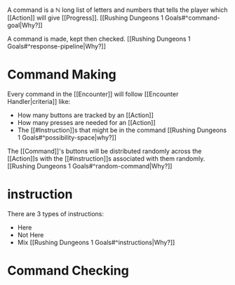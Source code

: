 A command is a $\mathbb{N}$ long list of letters and numbers that tells the player which [[Action]] will give [[Progress]]. [[Rushing Dungeons 1 Goals#^command-goal|Why?]]

A command is made, kept then checked. [[Rushing Dungeons 1 Goals#^response-pipeline|Why?]]

# Command Making
Every command in the [[Encounter]] will follow [[Encounter Handler|criteria]] like:
- How many buttons are tracked by an [[Action]]
- How many presses are needed for an [[Action]]
- The [[#Instruction]]s that might be in the command
[[Rushing Dungeons 1 Goals#^possibility-space|why?]]

The [[Command]]'s buttons will be distributed randomly across the [[Action]]s with the [[#instruction]]s associated with them randomly. [[Rushing Dungeons 1 Goals#^random-command|Why?]]

# instruction
There are 3 types of instructions:
- Here
- Not Here
- Mix
[[Rushing Dungeons 1 Goals#^instructions|Why?]]

# Command Checking 


